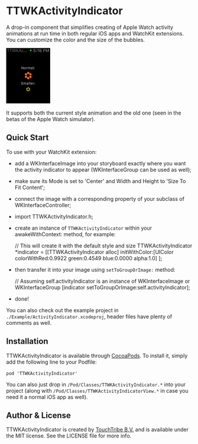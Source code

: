 # TTWKActivityIndicator

A drop-in component that simplifies creating of Apple Watch activity animations at run time in both 
regular iOS apps and WatchKit extensions. You can customize the color and the size of the bubbles.

<img src="screenshot.gif" style="width: 119px" />

It supports both the current style animation and the old one (seen in the betas of the Apple Watch simulator).

## Quick Start

To use with your WatchKit extension:

 - add a WKInterfaceImage into your storyboard exactly where you want the activity indicator to appear (WKInterfaceGroup can be used as well);
 
 - make sure its Mode is set to 'Center' and Width and Height to 'Size To Fit Content';
 
 - connect the image with a corresponding property of your subclass of WKInterfaceController;
 
 - import TTWKActivityIndicator.h;
 
 - create an instance of `TTWKActivityIndicator` within your awakeWithContext: method, for example:
 
    // This will create it with the default style and size
    TTWKActivityIndicator *indicator = [[TTWKActivityIndicator alloc]
	    initWithColor:[UIColor colorWithRed:0.9922 green:0.4549 blue:0.0000 alpha:1.0]
    ];
 
 - then transfer it into your image using `setToGroupOrImage:` method:
 
     // Assuming self.activityIndicator is an instance of WKInterfaceImage or WKInterfaceGroup
     [indicator setToGroupOrImage:self.activityIndicator];

 - done!

You can also check out the example project in `./Example/ActivityIndicator.xcodeproj`, header files have plenty of comments as well.

## Installation

TTWKActivityIndicator is available through [CocoaPods](http://cocoapods.org). To install
it, simply add the following line to your Podfile:

    pod 'TTWKActivityIndicator'

You can also just drop in `/Pod/Classes/TTWKActivityIndicator.*` into your project (along with `/Pod/Classes/TTWKActivityIndicatorView.*` in case you need it a normal iOS app as well).

## Author & License

TTWKActivityIndicator is created by [TouchTribe B.V.](http://www.touchtribe.nl) and is available under the MIT license. See the LICENSE file for more info.
